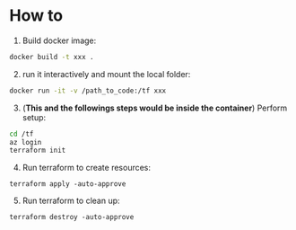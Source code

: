 # How to

1. Build docker image:

```bash
docker build -t xxx .
```

2. run it interactively and mount the local folder:

```bash
docker run -it -v /path_to_code:/tf xxx
```

3. (**This and the followings steps would be inside the container**) Perform setup:

```bash
cd /tf
az login
terraform init
```

4. Run terraform to create resources:

```
terraform apply -auto-approve
```

5. Run terraform to clean up:

```
terraform destroy -auto-approve
```
